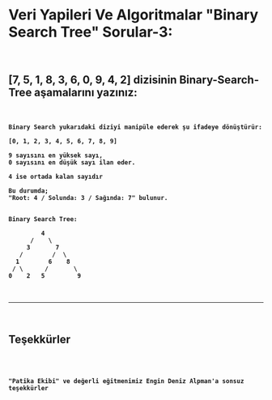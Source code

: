 # <strong> Veri Yapileri Ve Algoritmalar "Binary Search Tree" Sorular-3:
<br>

## <strong> [7, 5, 1, 8, 3, 6, 0, 9, 4, 2] dizisinin Binary-Search-Tree aşamalarını yazınız:
<br>

```
Binary Search yukarıdaki diziyi manipüle ederek şu ifadeye dönüştürür:

[0, 1, 2, 3, 4, 5, 6, 7, 8, 9]

9 sayısını en yüksek sayı,
0 sayısını en düşük sayı ilan eder.

4 ise ortada kalan sayıdır

Bu durumda;
"Root: 4 / Solunda: 3 / Sağında: 7" bulunur.


Binary Search Tree: 

         4
      /    \
     3       7 
   /        /  \
  1        6    8
 / \      /       \
0    2   5         9

```

<br>
<hr>
<br>


## <b> Teşekkürler
<br>

```

"Patika Ekibi" ve değerli eğitmenimiz Engin Deniz Alpman'a sonsuz teşekkürler 

```

